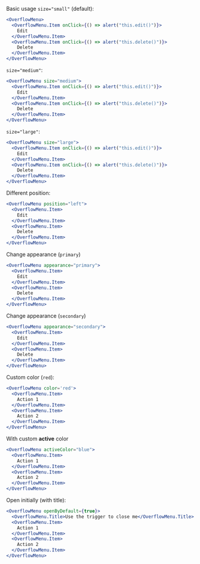 Basic usage `size="small"` (default):
```jsx
<OverflowMenu>
  <OverflowMenu.Item onClick={() => alert("this.edit()")}>
    Edit
  </OverflowMenu.Item>
  <OverflowMenu.Item onClick={() => alert("this.delete()")}>
    Delete
  </OverflowMenu.Item>
</OverflowMenu>
```

`size="medium"`:
```jsx
<OverflowMenu size="medium">
  <OverflowMenu.Item onClick={() => alert("this.edit()")}>
    Edit
  </OverflowMenu.Item>
  <OverflowMenu.Item onClick={() => alert("this.delete()")}>
    Delete
  </OverflowMenu.Item>
</OverflowMenu>
```

`size="large"`:
```jsx
<OverflowMenu size="large">
  <OverflowMenu.Item onClick={() => alert("this.edit()")}>
    Edit
  </OverflowMenu.Item>
  <OverflowMenu.Item onClick={() => alert("this.delete()")}>
    Delete
  </OverflowMenu.Item>
</OverflowMenu>
```

Different position:
```jsx
<OverflowMenu position="left">
  <OverflowMenu.Item>
    Edit
  </OverflowMenu.Item>
  <OverflowMenu.Item>
    Delete
  </OverflowMenu.Item>
</OverflowMenu>
```

Change appearance (`primary`)
```jsx
<OverflowMenu appearance="primary">
  <OverflowMenu.Item>
    Edit
  </OverflowMenu.Item>
  <OverflowMenu.Item>
    Delete
  </OverflowMenu.Item>
</OverflowMenu>
```

Change appearance (`secondary`)
```jsx
<OverflowMenu appearance="secondary">
  <OverflowMenu.Item>
    Edit
  </OverflowMenu.Item>
  <OverflowMenu.Item>
    Delete
  </OverflowMenu.Item>
</OverflowMenu>
```

Custom color (`red`):
```jsx
<OverflowMenu color='red'>
  <OverflowMenu.Item>
    Action 1
  </OverflowMenu.Item>
  <OverflowMenu.Item>
    Action 2
  </OverflowMenu.Item>
</OverflowMenu>
```

With custom **active** color
```jsx
<OverflowMenu activeColor="blue">
  <OverflowMenu.Item>
    Action 1
  </OverflowMenu.Item>
  <OverflowMenu.Item>
    Action 2
  </OverflowMenu.Item>
</OverflowMenu>
```

Open initially (with title):
```jsx
<OverflowMenu openByDefault={true}>
  <OverflowMenu.Title>Use the trigger to close me</OverflowMenu.Title>
  <OverflowMenu.Item>
    Action 1
  </OverflowMenu.Item>
  <OverflowMenu.Item>
    Action 2
  </OverflowMenu.Item>
</OverflowMenu>
```
